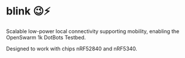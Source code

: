 # blink 😉⚡️

Scalable low-power local connectivity supporting mobility, enabling the OpenSwarm 1k DotBots Testbed.

Designed to work with chips nRF52840 and nRF5340.
